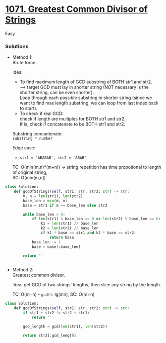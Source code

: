 # [1071. Greatest Common Divisor of Strings](https://leetcode.com/problems/greatest-common-divisor-of-strings/description/?envType=study-plan-v2&envId=leetcode-75)

Easy

### Solutions

- Method 1:\
  Brute force.
  
  Idea:
  - To find maximum length of GCD substring of BOTH str1 and str2.\
    --> target GCD must lay in shorter string (NOT necessary is the shorter string, can be even shorter).\
  Loop through each possible substring in shorter string (since we want to find max length substring, we can loop from last index back to start).
  - To check if real GCD:\
    check if length are multiples for BOTH str1 and str2.\
    If is, check if concatenate to be BOTH str1 and str2.

  Substring concantenate: \
  `substring * number`
    
  Edge case:
  - `str1 = 'ABABAB', str2 = 'ABAB'`

  TC: O(min(m,n)*(m+n))  ->  string repetition has time propotional to length of original string, \
  SC: O(min(m,n))

```python
class Solution:
    def gcdOfStrings(self, str1: str, str2: str) -> str:
        m, n = len(str1), len(str2)
        base_len = min(m, n)
        base = str1 if m == base_len else str2

        while base_len > 0:
            if len(str1) % base_len == 0 or len(str2) % base_len == 0:
                k1 = len(str1) // base_len
                k2 = len(str2) // base_len
                if k1 * base == str1 and k2 * base == str2:
                    return base
            base_len -= 1
            base = base[:base_len]

        return ''
            
```

- Method 2:\
  Greatest common divisor.
  
  Idea: get GCD of two strings' lengths, then slice any string by the length.

  TC: O(m+n) - `gcd()`: lg(mn), SC: O(m+n)
  
```python
class Solution:
    def gcdOfStrings(self, str1: str, str2: str) -> str:
        if str1 + str2 != str2 + str1:
            return ''

        gcd_length = gcd(len(str1), len(str2))

        return str2[:gcd_length]
```
